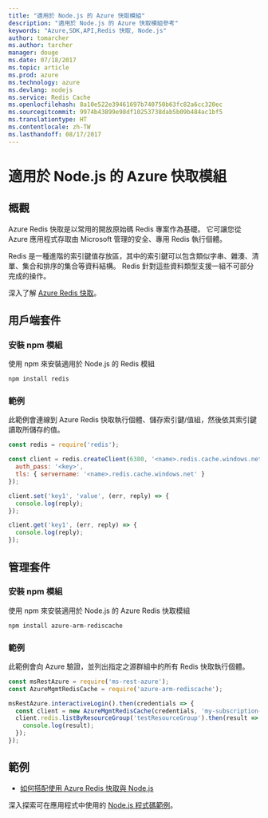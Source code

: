```yaml
---
title: "適用於 Node.js 的 Azure 快取模組"
description: "適用於 Node.js 的 Azure 快取模組參考"
keywords: "Azure,SDK,API,Redis 快取, Node.js"
author: tomarcher
ms.author: tarcher
manager: douge
ms.date: 07/18/2017
ms.topic: article
ms.prod: azure
ms.technology: azure
ms.devlang: nodejs
ms.service: Redis Cache
ms.openlocfilehash: 8a10e522e39461697b740750b63fc82a6cc320ec
ms.sourcegitcommit: 9974b43899e98df10253738dab5b09b484ac1bf5
ms.translationtype: HT
ms.contentlocale: zh-TW
ms.lasthandoff: 08/17/2017
---
```

# <a name="azure-redis-cache-modules-for-nodejs"></a>適用於 Node.js 的 Azure 快取模組

## <a name="overview"></a>概觀

Azure Redis 快取是以常用的開放原始碼 Redis 專案作為基礎。 它可讓您從 Azure 應用程式存取由 Microsoft 管理的安全、專用 Redis 執行個體。

Redis 是一種進階的索引鍵值存放區，其中的索引鍵可以包含類似字串、雜湊、清單、集合和排序的集合等資料結構。 Redis 針對這些資料類型支援一組不可部分完成的操作。

深入了解 [Azure Redis 快取](https://docs.microsoft.com/azure/redis-cache/)。

## <a name="client-package"></a>用戶端套件

### <a name="install-the-npm-module"></a>安裝 npm 模組

使用 npm 來安裝適用於 Node.js 的 Redis 模組

```bash
npm install redis
```

### <a name="example"></a>範例

此範例會連線到 Azure Redis 快取執行個體、儲存索引鍵/值組，然後依其索引鍵讀取所儲存的值。

```javascript
const redis = require('redis');

const client = redis.createClient(6380, '<name>.redis.cache.windows.net', {
  auth_pass: '<key>',
  tls: { servername: '<name>.redis.cache.windows.net' }
});

client.set('key1', 'value', (err, reply) => {
  console.log(reply);
});

client.get('key1', (err, reply) => {
  console.log(reply);
});
```

## <a name="management-package"></a>管理套件

### <a name="install-the-npm-module"></a>安裝 npm 模組

使用 npm 來安裝適用於 Node.js 的 Azure Redis 快取模組

```bash
npm install azure-arm-rediscache
```

### <a name="example"></a>範例

此範例會向 Azure 驗證，並列出指定之源群組中的所有 Redis 快取執行個體。

```javascript
const msRestAzure = require('ms-rest-azure');
const AzureMgmtRedisCache = require('azure-arm-rediscache');

msRestAzure.interactiveLogin().then(credentials => {
  const client = new AzureMgmtRedisCache(credentials, 'my-subscription-id');
  client.redis.listByResourceGroup('testResourceGroup').then(result => {
    console.log(result);
  });
});
```


## <a name="samples"></a>範例

* [如何搭配使用 Azure Redis 快取與 Node.js](https://docs.microsoft.com/azure/redis-cache/cache-nodejs-get-started)

深入探索可在應用程式中使用的 [Node.js 程式碼範例](https://azure.microsoft.com/resources/samples/?platform=nodejs)。
